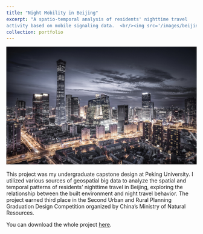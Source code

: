 ```yaml
---
title: "Night Mobility in Beijing"
excerpt: "A spatio-temporal analysis of residents' nighttime travel 
activity based on mobile signaling data.  <br/><img src='/images/beijing_night.png'>"
collection: portfolio
---
```


<img src='/images/beijing_night.png'>

This project was my undergraduate capstone design at Peking University. I utilized 
various sources of geospatial big data to analyze the spatial and temporal patterns 
of residents’ nighttime travel in Beijing, exploring the relationship between the built 
environment and night travel behavior. The project earned third place in the Second Urban 
and Rural Planning Graduation Design Competition organized by China’s Ministry of Natural 
Resources.

You can download the whole project [here](https://mrdonghang.github.io/files/night_mobility.pdf).
